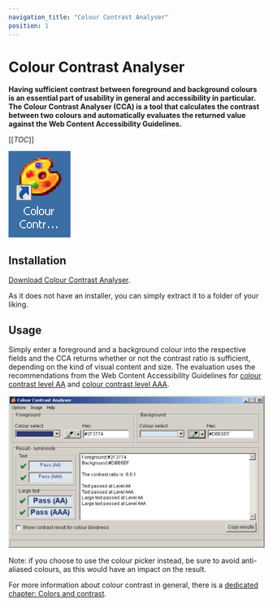 ```yaml
---
navigation_title: "Colour Contrast Analyser"
position: 1
---
```


# Colour Contrast Analyser

**Having sufficient contrast between foreground and background colours is an essential part of usability in general and accessibility in particular. The Colour Contrast Analyser (CCA) is a tool that calculates the contrast between two colours and automatically evaluates the returned value against the Web Content Accessibility Guidelines.**

[[_TOC_]]

![CCA icon](_media/colour-contrast-analyser-icon.png)

## Installation

[Download Colour Contrast Analyser](https://www.paciellogroup.com/resources/contrastanalyser/).

As it does not have an installer, you can simply extract it to a folder of your liking.

## Usage

Simply enter a foreground and a background colour into the respective fields and the CCA returns whether or not the contrast ratio is sufficient, depending on the kind of visual content and size. The evaluation uses the recommendations from the Web Content Accessibility Guidelines for [colour contrast level AA](https://www.w3.org/TR/WCAG21/#contrast-minimum) and [colour contrast level AAA](https://www.w3.org/TR/WCAG21/#contrast-enhanced).

![Colour Contrast Analyser window](_media/colour-contrast-analyser-window.png)

Note: if you choose to use the colour picker instead, be sure to avoid anti-aliased colours, as this would have an impact on the result.

For more information about colour contrast in general, there is a [dedicated chapter: Colors and contrast](/knowledge/colours-and-contrast/).

